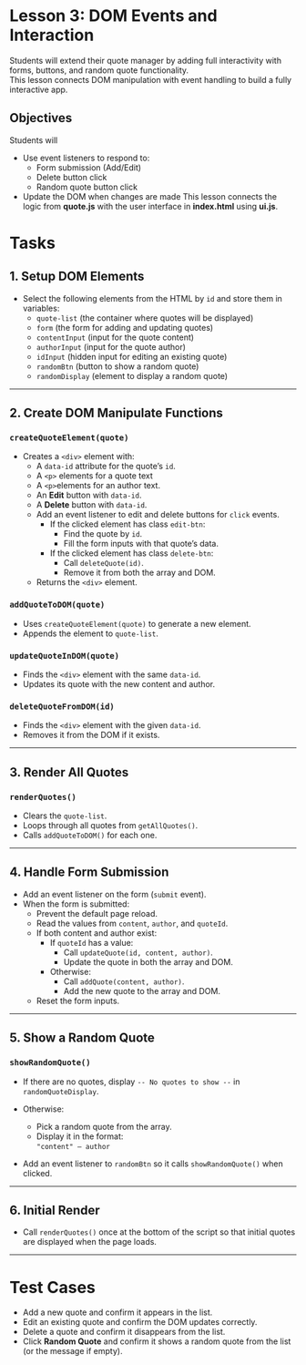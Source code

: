 # Lesson 3: DOM Events and Interaction

Students will extend their quote manager by adding full interactivity with forms, buttons, and random quote functionality.  
This lesson connects DOM manipulation with event handling to build a fully interactive app.

## Objectives

Students will

- Use event listeners to respond to:
  - Form submission (Add/Edit)
  - Delete button click
  - Random quote button click
- Update the DOM when changes are made
  This lesson connects the logic from **quote.js** with the user interface in **index.html** using **ui.js**.

# Tasks

## 1. Setup DOM Elements

- Select the following elements from the HTML by `id` and store them in variables:
  - `quote-list` (the container where quotes will be displayed)
  - `form` (the form for adding and updating quotes)
  - `contentInput` (input for the quote content)
  - `authorInput` (input for the quote author)
  - `idInput` (hidden input for editing an existing quote)
  - `randomBtn` (button to show a random quote)
  - `randomDisplay` (element to display a random quote)

---

## 2. Create DOM Manipulate Functions

### `createQuoteElement(quote)`

- Creates a `<div>` element with:
  - A `data-id` attribute for the quote’s `id`.
  - A `<p>` elements for a quote text
  - A `<p>`elements for an author text.
  - An **Edit** button with `data-id`.
  - A **Delete** button with `data-id`.
  - Add an event listener to edit and delete buttons for `click` events.
    - If the clicked element has class `edit-btn`:
      - Find the quote by `id`.
      - Fill the form inputs with that quote’s data.
    - If the clicked element has class `delete-btn`:
      - Call `deleteQuote(id)`.
      - Remove it from both the array and DOM.
  - Returns the `<div>` element.

### `addQuoteToDOM(quote)`

- Uses `createQuoteElement(quote)` to generate a new element.
- Appends the element to `quote-list`.

### `updateQuoteInDOM(quote)`

- Finds the `<div>` element with the same `data-id`.
- Updates its quote with the new content and author.

### `deleteQuoteFromDOM(id)`

- Finds the `<div>` element with the given `data-id`.
- Removes it from the DOM if it exists.

---

## 3. Render All Quotes

### `renderQuotes()`

- Clears the `quote-list`.
- Loops through all quotes from `getAllQuotes()`.
- Calls `addQuoteToDOM()` for each one.

---

## 4. Handle Form Submission

- Add an event listener on the form (`submit` event).
- When the form is submitted:
  - Prevent the default page reload.
  - Read the values from `content`, `author`, and `quoteId`.
  - If both content and author exist:
    - If `quoteId` has a value:
      - Call `updateQuote(id, content, author)`.
      - Update the quote in both the array and DOM.
    - Otherwise:
      - Call `addQuote(content, author)`.
      - Add the new quote to the array and DOM.
  - Reset the form inputs.

---

## 5. Show a Random Quote

### `showRandomQuote()`

- If there are no quotes, display `-- No quotes to show --` in `randomQuoteDisplay`.
- Otherwise:

  - Pick a random quote from the array.
  - Display it in the format:  
    `"content" — author`

- Add an event listener to `randomBtn` so it calls `showRandomQuote()` when clicked.

---

## 6. Initial Render

- Call `renderQuotes()` once at the bottom of the script so that initial quotes are displayed when the page loads.

---

# Test Cases

- Add a new quote and confirm it appears in the list.
- Edit an existing quote and confirm the DOM updates correctly.
- Delete a quote and confirm it disappears from the list.
- Click **Random Quote** and confirm it shows a random quote from the list (or the message if empty).

